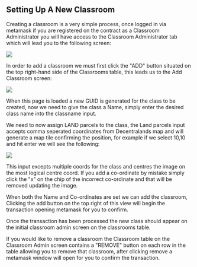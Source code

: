 ## Setting Up A New Classroom

Creating a classroom is a very simple process, once logged in via metamask if you are registered on the contract as a
Classroom Administrator you will have access to the Classroom Administrator tab which will lead you to the following screen:

![](https://i.ibb.co/cTyqnDc/classroom-Admin-Screen.png)

In order to add a classroom we must first click the "ADD" button situated on the top right-hand side of the Classrooms table,
this leads us to the Add Classroom screen:

![](https://i.ibb.co/KxCwq1r/classroom-Admin-Add-Class.png)

When this page is loaded a new GUID is generated for the class to be created, now we need to give the class a Name, simply
enter the desired class name into the classname input.

We need to now assign LAND parcels to the class, the Land parcels input accepts comma seperated coordinates from Decentralands 
map and will generate a map tile confirming the position, for example if we select 10,10 and hit enter we will see the following:

![](https://i.ibb.co/zxGrJFh/map-Screen-One.png)

This input excepts multiple coords for the class and centres the image on the most logical centre coord. If you add a
co-ordinate by mistake simply click the "x" on the chip of the incorrect co-ordinate and that will be removed updating the 
image.

When both the Name and Co-ordinates are set we can add the classroom, Clicking the add button on the top right of this view
will begin the transaction opening metamask for you to confirm.

Once the transaction has been processed the new class should appear on the initial classroom admin screen on the classrooms table.

If you would like to remove a classroom the Classroom table on the Classroom Admin screen contains a "REMOVE" button on each
row in the table allowing you to remove that classroom, after clicking remove a metamask window will open for you to confirm the transaction.